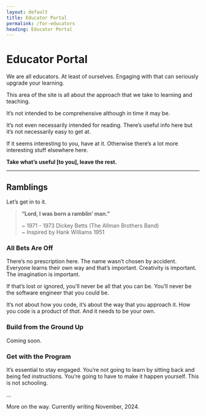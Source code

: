 ```yaml
---
layout: default
title: Educator Portal
permalink: /for-educators
heading: Educator Portal
---
```


# Educator Portal

We are all educators. At least of ourselves. Engaging with that can seriously upgrade your learning.

This area of the site is all about the approach that we take to learning and teaching.

It’s not intended to be comprehensive although in time it may be.

It’s not even necessarily intended for reading. There’s useful info here but it’s not necessarily easy to get at.

If it seems interesting to you, have at it. Otherwise there’s a lot more interesting stuff elsewhere here.

**Take what’s useful [to you], leave the rest.**

---

## Ramblings

Let’s get in to it.

> **“Lord, I was born a ramblin’ man.”**
> 
> ~ 1971 - 1973 Dickey Betts (The Allman Brothers Band)    
> ~ Inspired by Hank Williams 1951

### All Bets Are Off

There’s no prescription here. The name wasn’t chosen by accident. Everyone learns their own way and that’s important. Creativity is important. The imagination is important.

If that’s lost or ignored, you’ll never be all that you can be. You’ll never be the software engineer that you could be.

It’s not about how you code, it’s about the way that you approach it. How you code is a product of *that*. And it needs to be your own.

### Build from the Ground Up

Coming soon.

### Get with the Program

It’s essential to stay engaged. You’re not going to learn by sitting back and being fed instructions. You’re going to have to make it happen yourself. This is not schooling.

...

More on the way. Currently writing November, 2024.
